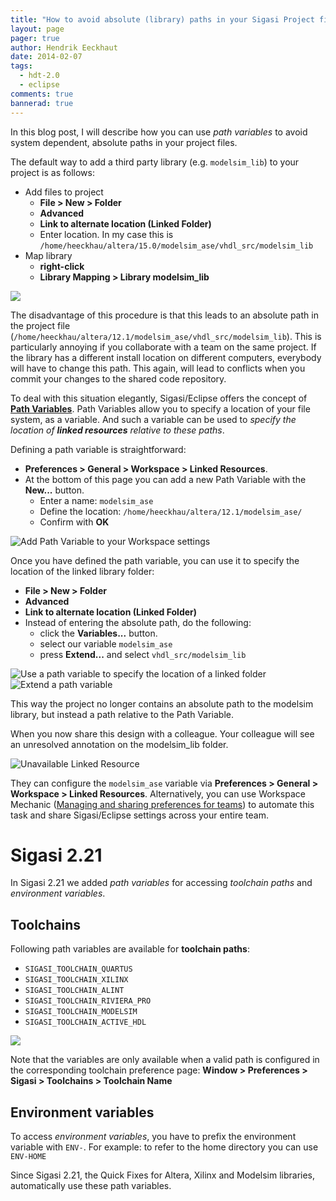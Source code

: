 ```yaml
---
title: "How to avoid absolute (library) paths in your Sigasi Project files"
layout: page 
pager: true
author: Hendrik Eeckhaut
date: 2014-02-07
tags: 
  - hdt-2.0
  - eclipse
comments: true
bannerad: true
---
```



In this blog post, I will describe how you can use *path variables* to
avoid system dependent, absolute paths in your project files.

The default way to add a third party library (e.g. `modelsim_lib`) to
your project is as follows:

* Add files to project
    * **File > New > Folder**
    * **Advanced**
    * **Link to alternate location (Linked Folder)**
    * Enter location. In my case this is  
      `/home/heeckhau/altera/15.0/modelsim_ase/vhdl_src/modelsim_lib`
* Map library
    * **right-click**
    * **Library Mapping &gt; Library modelsim\_lib**

![](/img/tech/modelsimlib.png)

The disadvantage of this procedure is that this leads to an absolute
path in the project file
(`/home/heeckhau/altera/12.1/modelsim_ase/vhdl_src/modelsim_lib`). This
is particularly annoying if you collaborate with a team on the same
project. If the library has a different install location on different
computers, everybody will have to change this path. This again, will
lead to conflicts when you commit your changes to the shared code
repository.

To deal with this situation elegantly, Sigasi/Eclipse offers the concept
of [**Path Variables**](https://help.eclipse.org/photon/index.jsp?topic=%2Forg.eclipse.platform.doc.user%2Fconcepts%2Fcpathvars.htm).
Path Variables allow you to specify a location of your file system, as a
variable. And such a variable can be used to *specify the location of
**linked resources** relative to these paths*.

Defining a path variable is straightforward:

-   **Preferences &gt; General &gt; Workspace &gt; Linked Resources**.
-   At the bottom of this page you can add a new Path Variable with the
    **New...** button.
    -   Enter a name: `modelsim_ase`
    -   Define the location: `/home/heeckhau/altera/12.1/modelsim_ase/`
    -   Confirm with **OK**

![Add Path Variable to your Workspace settings](/img/tech/linked_resources_preferences-2.png)

Once you have defined the path variable, you can use it to specify the
location of the linked library folder:

-   **File &gt; New &gt; Folder**
-   **Advanced**
-   **Link to alternate location (Linked Folder)**
-   Instead of entering the absolute path, do the following:
    -   click the **Variables...** button.
    -   select our variable `modelsim_ase`
    -   press **Extend...** and select `vhdl_src/modelsim_lib`

![Use a path variable to specify the location of a linked folder](/img/tech/new_folder1-2.png)
![Extend a path variable](/img/tech/new_variable2-2.png)

This way the project no longer contains an absolute path to the modelsim
library, but instead a path relative to the Path Variable.

When you now share this design with a colleague. Your colleague will see
an unresolved annotation on the modelsim_lib folder.

![Unavailable Linked Resource](/img/tech/unavailable_linked_resource.png)

They can configure the `modelsim_ase` variable via **Preferences &gt; General &gt; Workspace &gt; Linked Resources**. Alternatively, you can use Workspace Mechanic ([Managing and sharing preferences for teams](/tech/sharing_preferences)) to automate this task and share Sigasi/Eclipse settings across your entire team.

# Sigasi 2.21

In Sigasi 2.21 we added *path variables* for accessing *toolchain paths*  and *environment variables*.

## Toolchains

Following path variables are available for **toolchain paths**:

* `SIGASI_TOOLCHAIN_QUARTUS`
* `SIGASI_TOOLCHAIN_XILINX`
* `SIGASI_TOOLCHAIN_ALINT`
* `SIGASI_TOOLCHAIN_RIVIERA_PRO`
* `SIGASI_TOOLCHAIN_MODELSIM`
* `SIGASI_TOOLCHAIN_ACTIVE_HDL`

![](/img/tech/path_variables_toolchain.png)

Note that the variables are only available when a valid path is configured in the corresponding toolchain preference page: **Window > Preferences > Sigasi > Toolchains > Toolchain Name**

## Environment variables

To access *environment variables*, you have to prefix the environment variable with `ENV-`.
For example: to refer to the home directory you can use `ENV-HOME`

Since Sigasi 2.21, the Quick Fixes for Altera, Xilinx and Modelsim libraries, automatically use these path variables.
